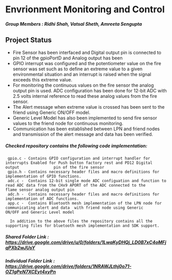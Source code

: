 # Envrionment Monitoring and Control

##### Group Members : Ridhi Shah, Vatsal Sheth, Amreeta Sengupta

## Project Status 

   - Fire Sensor has been interfaced and Digital output pin is connected to pin 12 of the gpioPortD  and Analog output has been       
   - GPIO interrupt was configured and the potentiometer value on the fire sensor was set such as to define an extreme value to a given     environmental situation and an interrupt is raised when the signal exceeds this extreme value. 
   - For monitoring the continuous values on the fire sensor the analog output pin is used. ADC configuration has been done for 12-bit        ADC with 2.5 volts internal reference to read these analog values from the fire sensor. 
   - The Alert message when extreme value is crossed has been sent to the friend using Generic ON/OFF model. 
   - Generic Level Model has also been implemented to send fire sensor values to the friend node for continuous monitoring.
   - Communication has been established between LPN and friend nodes and transmission of the alert message and data has been verified.


##### Checked repository contains the following code implementation:
     
     gpio.c - Contains GPIO configuration and interrupt handler for interrupts Enabled for Push button factory rest and PD12 Digital output               pin of the fire sensor
     gpio.h - Contains necessary header files and macro definitions for implementation of GPIO functions. 
     adc.c -  Contains 12-bit single mode ADC configuation and function to read ADC data from the CHx9 APORT of the ADC connected to the                 flame sensor analog output pin
     adc.h -  Contains necessary header files and macro definitions for implementation of ADC functions. 
     app.c -  Contains Bluetooth mesh implementation of the LPN node for communicating alert and data  with friend node using Generic                      ON/OFF and Generic Level model
     
      In addition to the above files the repository contains all the supporting files for bluetooth mesh implementation and SDK support. 


##### Shared Folder Link : https://drive.google.com/drive/u/0/folders/1LwaKyDHQj_LD0B7xC4oMFjqPXb2wJUsY

##### Individual Folder Link : https://drive.google.com/drive/folders/1NRAWJLthj0o71-OZ1gPeN7XCEyt4xyPn
